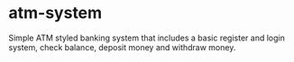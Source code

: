 # atm-system
Simple ATM styled banking system that includes a basic register and login system, check balance, deposit money and withdraw money. 
